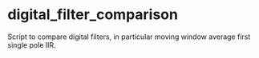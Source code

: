 # digital_filter_comparison
Script to compare digital filters, in particular moving window average first single pole IIR.
